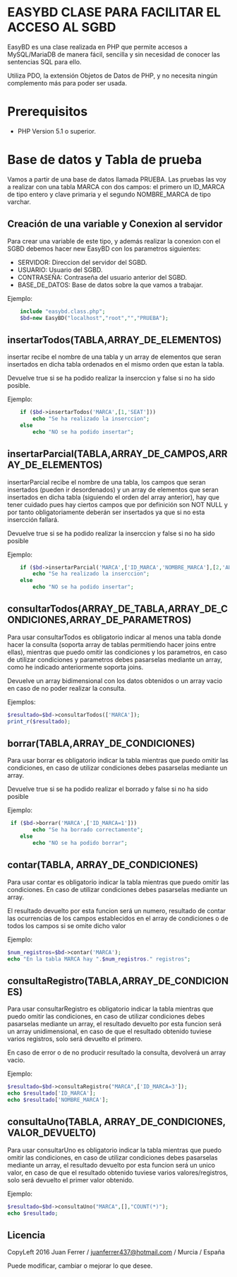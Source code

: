 EASYBD CLASE PARA FACILITAR EL ACCESO AL SGBD
=============================================

EasyBD es una clase realizada en PHP que permite accesos a MySQL/MariaDB de manera fácil, sencilla y sin necesidad de conocer las sentencias SQL para ello. 

Utiliza PDO, la extensión Objetos de Datos de PHP, y no necesita ningún complemento más para poder ser usada.

# Prerequisitos

* PHP Version 5.1 o superior.
  
# Base de datos y Tabla de prueba

Vamos a partir de una base de datos llamada PRUEBA. Las pruebas las voy a realizar con una tabla MARCA con dos campos: el primero un ID_MARCA de tipo entero y clave primaria y el segundo NOMBRE_MARCA de tipo varchar.

## Creación de una variable y Conexion al servidor

Para crear una variable de este tipo, y además realizar la conexion con el SGBD debemos hacer new EasyBD con los parametros siguientes:

* SERVIDOR: Direccion del servidor del SGBD.
* USUARIO: Usuario del SGBD.
* CONTRASEÑA: Contraseña del usuario anterior del SGBD.
* BASE_DE_DATOS: Base de datos sobre la que vamos a trabajar.

Ejemplo:
```php
	include "easybd.class.php";
    $bd=new EasyBD("localhost","root","","PRUEBA");
```   
## insertarTodos(TABLA,ARRAY_DE_ELEMENTOS)
insertar recibe el nombre de una tabla y un array de elementos que seran insertados en dicha tabla ordenados en el mismo orden que estan la tabla. 

Devuelve true si se ha podido realizar la inserccion y false si no ha sido posible.

Ejemplo:

```php
    if ($bd->insertarTodos('MARCA',[1,'SEAT']))
        echo "Se ha realizado la inserccion";
    else 
    	echo "NO se ha podido insertar";
```

## insertarParcial(TABLA,ARRAY_DE_CAMPOS,ARRAY_DE_ELEMENTOS)
insertarParcial recibe el nombre de una tabla, los campos que seran insertados (pueden ir desordenados) y un array de elementos que seran insertados en dicha tabla (siguiendo el orden del array anterior), hay que tener cuidado pues hay ciertos campos que por definición son NOT NULL  y por tanto obligatoriamente deberán ser insertados ya que si no esta insercción fallará.

Devuelve true si se ha podido realizar la inserccion y false si no ha sido posible

Ejemplo:

```php
    if ($bd->insertarParcial('MARCA',['ID_MARCA','NOMBRE_MARCA'],[2,'AUDI'])) 
    	echo "Se ha realizado la inserccion";
    else 
    	echo "NO se ha podido insertar";
 ```
## consultarTodos(ARRAY_DE_TABLA,ARRAY_DE_CONDICIONES,ARRAY_DE_PARAMETROS)
Para usar consultarTodos es obligatorio indicar al menos una tabla donde hacer la consulta (soporta array de tablas permitiendo hacer joins entre ellas), mientras que puedo omitir las condiciones y los parametros, en caso de utilizar condiciones y parametros debes pasarselas mediante un array, como he indicado anteriormente soporta joins.

Devuelve un array bidimensional con los datos obtenidos o un array vacio en caso de no poder realizar la consulta.

Ejemplos:
```php
$resultado=$bd->consultarTodos(['MARCA']);
print_r($resultado);
```

## borrar(TABLA,ARRAY_DE_CONDICIONES)
Para usar borrar es obligatorio indicar la tabla mientras que puedo omitir las condiciones, en caso de utilizar condiciones debes pasarselas mediante un array.

Devuelve true si se ha podido realizar el borrado y false si no ha sido posible

Ejemplo:
```php
 if ($bd->borrar('MARCA',['ID_MARCA=1'])) 
        echo "Se ha borrado correctamente";
    else 
        echo "NO se ha podido borrar";
```

## contar(TABLA, ARRAY_DE_CONDICIONES)

Para usar contar es obligatorio indicar la tabla mientras que puedo omitir las condiciones. En caso de utilizar condiciones debes pasarselas mediante un array.

El resultado devuelto por esta funcion será un numero, resultado de contar las ocurrencias de los campos establecidos en el array de condiciones o de todos los campos si se omite dicho valor

Ejemplo: 
```php
$num_registros=$bd->contar('MARCA'); 
echo "En la tabla MARCA hay ".$num_registros." registros";
```

## consultaRegistro(TABLA,ARRAY_DE_CONDICIONES)

Para usar consultarRegistro es obligatorio indicar la tabla mientras que puedo omitir las condiciones, en caso de utilizar condiciones debes pasarselas mediante un array, el resultado devuelto por esta funcion será un array unidimensional, en caso de que el resultado obtenido tuviese varios registros, solo será devuelto el primero.

En caso de error o de no producir resultado la consulta, devolverá un array vacio.

Ejemplo: 
```php
$resultado=$bd->consultaRegistro("MARCA",['ID_MARCA=3']);
echo $resultado['ID_MARCA'];
echo $resultado['NOMBRE_MARCA'];
```

## consultaUno(TABLA, ARRAY_DE_CONDICIONES, VALOR_DEVUELTO)

Para usar consultarUno es obligatorio indicar la tabla mientras que puedo omitir las condiciones, en caso de utilizar
condiciones debes pasarselas mediante un array, el resultado devuelto por esta funcion será un unico valor, en caso de que el resultado obtenido tuviese varios valores/registros, solo será devuelto el primer valor obtenido.

Ejemplo: 
```php
$resultado=$bd->consultaUno("MARCA",[],"COUNT(*)");
echo $resultado;
```

## Licencia


CopyLeft 2016 Juan Ferrer / juanferrer437@hotmail.com / Murcia / España

Puede modificar, cambiar o mejorar lo que desee. 